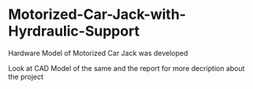 # Motorized-Car-Jack-with-Hyrdraulic-Support

Hardware Model of Motorized Car Jack was developed

Look at CAD Model of the same and the report for more decription about the project
